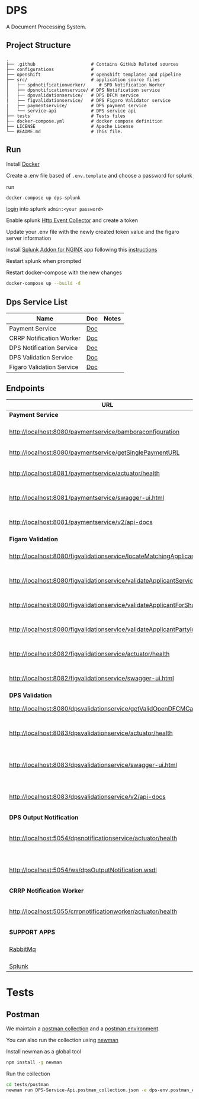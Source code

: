 # DPS

A Document Processing System.

## Project Structure

    .
    ├── .github                     # Contains GitHub Related sources
    ├── configurations              # 
    ├── openshift                   # openshift templates and pipeline
    ├── src/                        # application source files
    │   ├── spdnotificationworker/     # SPD Notification Worker
    │   ├── dpsnotificationservice/ # DPS Notification service  
    │   ├── dpsvalidationservice/   # DPS DFCM service
    |   ├── figvalidationservice/   # DPS Figaro Validator service
    |   ├── paymentservice/         # DPS payment service
    │   └── service-api             # DPS service api
    ├── tests                       # Tests files
    ├── docker-compose.yml          # docker compose definition
    ├── LICENSE                     # Apache License
    └── README.md                   # This file.

## Run

Install [Docker](https://www.docker.com/)

Create a .env file based of `.env.template` and choose a password for splunk

run

```bash
docker-compose up dps-splunk
```

[login](http://localhost:8000) into splunk `admin:<your password>`

Enable splunk [Http Event Collector](https://docs.splunk.com/Documentation/Splunk/7.2.3/Data/UsetheHTTPEventCollector) and create a token

Update your .env file with the newly created token value and the figaro server information

Install [Splunk Addon for NGINX](https://splunkbase.splunk.com/app/3258/) app following this [instructions](https://docs.splunk.com/Documentation/AddOns/released/Overview/Singleserverinstall)

Restart splunk when prompted

Restart docker-compose with the new changes

```bash
docker-compose up --build -d
```

## Dps Service List

| Name | Doc | Notes |
| --- | --- | --- |
| Payment Service | [Doc](src/paymentservice/README.md) | |
| CRRP Notification Worker| [Doc](src/crrp-notification-worker/README.md) | |
| DPS Notification Service| [Doc](src/dpsnotificationservice/README.md) | |
| DPS Validation Service | [Doc](src/dpsvalidationservice/README.md) | |
| Figaro Validation Service | [Doc](src/figvalidationservice/README.md) | |

## Endpoints

| URL | Method | Description |
| --- | --- | --- |
| **Payment Service** | --- | --- |
| [http://localhost:8080/paymentservice/bamboraconfiguration](http://localhost:8080/paymentservice/bamboraconfiguration) | GET | Bambora configuration url |
| [http://localhost:8080/paymentservice/getSinglePaymentURL](http://localhost:8080/paymentservice/getSinglePaymentURL) | GET | Single Payment Url |
| [http://localhost:8081/paymentservice/actuator/health](http://localhost:8080/paymentservice/actuator/health) | GET | Payment Service Health |
| [http://localhost:8081/paymentservice/swagger-ui.html](http://localhost:8080/paymentservice/swagger-ui.html) | GET | Figaro Validator Swagger-UI |
| [http://localhost:8081/paymentservice/v2/api-docs](http://localhost:8080/paymentservice/swagger-ui.html) | GET | Figaro Validator Swagger-UI |
| **Figaro Validation** | --- | --- |
| [http://localhost:8080/figvalidationservice/locateMatchingApplicants](http://localhost:8080/figvalidationservice/locateMatchingApplicants) | GET | Locate Matching Applicants |
| [http://localhost:8080/figvalidationservice/validateApplicantService](http://localhost:8080/figvalidationservice/validateApplicantService) | GET | Validate Applicant Service |
| [http://localhost:8080/figvalidationservice/validateApplicantForSharing](http://localhost:8080/figvalidationservice/validateApplicantForSharing) | GET | Validate Applicant Sharing |
| [http://localhost:8080/figvalidationservice/validateApplicantPartyId](http://localhost:8080/figvalidationservice/validateApplicantPartyId) | GET | Validate Applicant Party ID |
| [http://localhost:8082/figvalidationservice/actuator/health](http://localhost:8082/figvalidationservice/actuator/health) | GET | Figaro Validator Health | 
| [http://localhost:8082/figvalidationservice/swagger-ui.html](http://localhost:8082/figvalidationservice/swagger-ui.html) | GET | Figaro Validator Swagger-UI |
| **DPS Validation**  | --- | --- |
| [http://localhost:8080/dpsvalidationservice/getValidOpenDFCMCase](http://localhost:8080/dpsvalidationservice/getValidOpenDFCMCase) | GET | Valid Open DFCM Case |
| [http://localhost:8083/dpsvalidationservice/actuator/health](http://localhost:8083/dpsvalidationservice/actuator/health) | GET | DPS Validation Service Health | 
| [http://localhost:8083/dpsvalidationservice/swagger-ui.html](http://localhost:8083/dpsvalidationservice/swagger-ui.html) | GET | DPS Validation Service Swagger-UI |
| [http://localhost:8083/dpsvalidationservice/v2/api-docs](http://localhost:8083/dpsvalidationservice/v2/api-docs) | GET | DPS Validation Service Swagger |
| **DPS Output Notification** | --- | --- |
| [http://localhost:5054/dpsnotificationservice/actuator/health](http://localhost:5054/dpsnotificationservice/actuator/health) | GET | DPS Notification Service Health |
| [http://localhost:5054/ws/dpsOutputNotification.wsdl](http://localhost:5054/ws/dpsOutputNotification.wsdl) | GET | DPS Output Notification Service WSDL |
| **CRRP Notification Worker** | --- | --- |
| [http://localhost:5055/crrpnotificationworker/actuator/health](http://localhost:5055/crrpnotificationworker/actuator/health) | GET | CRRP Notification Worker Health |
| **SUPPORT APPS** | --- | --- |
| [RabbitMq](http://localhost:15672) | Rabbit MQ management console | --- |
| [Splunk](http://localhost:8000) | Splunk Web | --- |

# Tests

## Postman

We maintain a [postman collection](tests/postman/DPS-Service-Api.postman_collection.json) and a [postman environment](tests/postman/dps-env.postman_environment.json).

You can also run the collection using [newman](https://www.npmjs.com/package/newman)

Install newman as a global tool

```bash
npm install -g newman
```

Run the collection

```bash
cd tests/postman
newman run DPS-Service-Api.postman_collection.json -e dps-env.postman_environment.json
```
